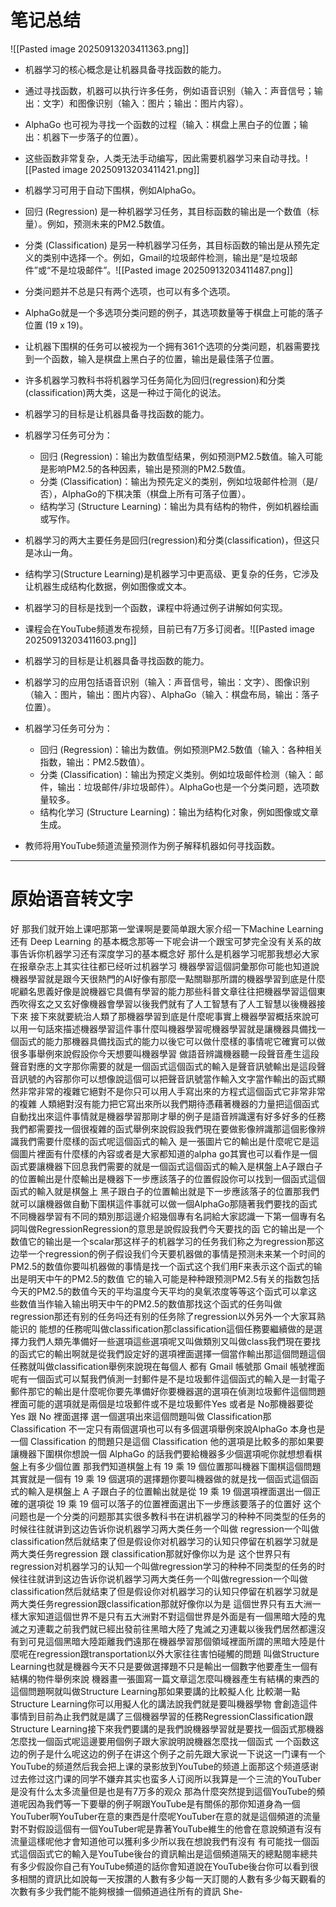 # 笔记总结

![[Pasted image 20250913203411363.png]]


- 机器学习的核心概念是让机器具备寻找函数的能力。
- 通过寻找函数，机器可以执行许多任务，例如语音识别（输入：声音信号；输出：文字）和图像识别（输入：图片；输出：图片内容）。
- AlphaGo 也可视为寻找一个函数的过程（输入：棋盘上黑白子的位置；输出：机器下一步落子的位置）。
- 这些函数非常复杂，人类无法手动编写，因此需要机器学习来自动寻找。![[Pasted image 20250913203411421.png]]

- 机器学习可用于自动下围棋，例如AlphaGo。
- 回归 (Regression) 是一种机器学习任务，其目标函数的输出是一个数值（标量）。例如，预测未来的PM2.5数值。
- 分类 (Classification) 是另一种机器学习任务，其目标函数的输出是从预先定义的类别中选择一个。例如，Gmail的垃圾邮件检测，输出是“是垃圾邮件”或“不是垃圾邮件”。![[Pasted image 20250913203411487.png]]

- 分类问题并不总是只有两个选项，也可以有多个选项。
- AlphaGo就是一个多选项分类问题的例子，其选项数量等于棋盘上可能的落子位置 (19 x 19)。
- 让机器下围棋的任务可以被视为一个拥有361个选项的分类问题，机器需要找到一个函数，输入是棋盘上黑白子的位置，输出是最佳落子位置。
-  许多机器学习教科书将机器学习任务简化为回归(regression)和分类(classification)两大类，这是一种过于简化的说法。




- 机器学习的目标是让机器具备寻找函数的能力。
- 机器学习任务可分为：
    - 回归 (Regression)：输出为数值型结果，例如预测PM2.5数值。输入可能是影响PM2.5的各种因素，输出是预测的PM2.5数值。
    - 分类 (Classification)：输出为预先定义的类别，例如垃圾邮件检测（是/否），AlphaGo的下棋决策（棋盘上所有可落子位置）。
    - 结构学习 (Structure Learning)：输出为具有结构的物件，例如机器绘画或写作。

- 机器学习的两大主要任务是回归(regression)和分类(classification)，但这只是冰山一角。
- 结构学习(Structure Learning)是机器学习中更高级、更复杂的任务，它涉及让机器生成结构化数据，例如图像或文本。
- 机器学习的目标是找到一个函数，课程中将通过例子讲解如何实现。
- 课程会在YouTube频道发布视频，目前已有7万多订阅者。![[Pasted image 20250913203411603.png]]

- 机器学习的目标是让机器具备寻找函数的能力。
- 机器学习的应用包括语音识别（输入：声音信号，输出：文字）、图像识别（输入：图片，输出：图片内容）、AlphaGo（输入：棋盘布局，输出：落子位置）。
- 机器学习任务可分为：
    - 回归 (Regression)：输出为数值。例如预测PM2.5数值（输入：各种相关指数，输出：PM2.5数值）。
    - 分类 (Classification)：输出为预定义类别。例如垃圾邮件检测（输入：邮件，输出：垃圾邮件/非垃圾邮件）。AlphaGo也是一个分类问题，选项数量较多。
    - 结构化学习 (Structure Learning)：输出为结构化对象，例如图像或文章生成。
- 教师将用YouTube频道流量预测作为例子解释机器如何寻找函数。

---

# 原始语音转文字

好 那我们就开始上课吧那第一堂课啊是要简单跟大家介绍一下Machine Learning 还有 Deep Learning 的基本概念那等一下呢会讲一个跟宝可梦完全没有关系的故事告诉你机器学习还有深度学习的基本概念好 那什么是机器学习呢那我想必大家在报章杂志上其实往往都已经听过机器学习 機器學習這個詞彙那你可能也知道說機器學習就是跟今天很熱門的AI好像有那麼一點關聯那所謂的機器學習到底是什麼呢顧名思義好像是說機器它具備有學習的能力那些科普文章往往把機器學習這個東西吹得玄之又玄好像機器會學習以後我們就有了人工智慧有了人工智慧以後機器接下來 接下來就要統治人類了那機器學習到底是什麼呢事實上機器學習概括來說可以用一句話來描述機器學習這件事什麼叫機器學習呢機器學習就是讓機器具備找一個函式的能力那機器具備找函式的能力以後它可以做什麼樣的事情呢它確實可以做很多事舉例來說假設你今天想要叫機器學習 做語音辨識機器聽一段聲音產生這段聲音對應的文字那你需要的就是一個函式這個函式的輸入是聲音訊號輸出是這段聲音訊號的內容那你可以想像說這個可以把聲音訊號當作輸入文字當作輸出的函式顯然非常非常的複雜它絕對不是你只可以用人手寫出來的方程式這個函式它非常非常的複雜 人類絕對沒有能力把它寫出來所以我們期待憑藉著機器的力量把這個函式自動找出來這件事情就是機器學習那剛才舉的例子是語音辨識還有好多好多的任務我們都需要找一個很複雜的函式舉例來說假設我們現在要做影像辨識那這個影像辨識我們需要什麼樣的函式呢這個函式的輸入 是一張圖片它的輸出是什麼呢它是這個圖片裡面有什麼樣的內容或者是大家都知道的alpha go其實也可以看作是一個函式要讓機器下回息我們需要的就是一個函式這個函式的輸入是棋盤上A子跟白子的位置輸出是什麼輸出是機器下一步應該落子的位置假設你可以找到一個函式這個函式的輸入就是棋盤上 黑子跟白子的位置輸出就是下一步應該落子的位置那我們就可以讓機器做自動下圍棋這件事就可以做一個AlphaGo那隨著我們要找的函式不同機器學習有不同的類別那這邊介紹幾個專有名詞給大家認識一下第一個專有名詞叫做RegressionRegression的意思是說假設我們今天要找的函 它的输出是一个数值它的输出是一个scalar那这样子的机器学习的任务我们称之为regression那这边举一个regression的例子假设我们今天要机器做的事情是预测未来某一个时间的PM2.5的数值你要叫机器做的事情是找一个函式这个我们用F来表示这个函式的输出是明天中午的PM2.5的数值 它的输入可能是种种跟预测PM2.5有关的指数包括今天的PM2.5的数值今天的平均温度今天平均的臭氧浓度等等这个函式可以拿这些数值当作输入输出明天中午的PM2.5的数值那找这个函式的任务叫做regression那还有别的任务吗还有别的任务除了regression以外另外一个大家耳熟能识的 能想的任務呢叫做classification那classification這個任務要繼續做的是選擇力我們人類先準備好一些選項這些選項呢又叫做類別又叫做class我們現在要找的函式它的輸出啊就是從我們設定好的選項裡面選擇一個當作輸出那這個問題這個任務就叫做classification舉例來說現在每個人 都有 Gmail 帳號那 Gmail 帳號裡面呢有一個函式可以幫我們偵測一封郵件是不是垃圾郵件這個函式的輸入是一封電子郵件那它的輸出是什麼呢你要先準備好你要機器選的選項在偵測垃圾郵件這個問題裡面可能的選項就是兩個是垃圾郵件或不是垃圾郵件Yes 或者是 No那機器要從 Yes 跟 No 裡面選擇 選一個選項出來這個問題叫做 Classification那 Classification 不一定只有兩個選項也可以有多個選項舉例來說AlphaGo 本身也是一個 Classification 的問題只是這個 Classification 他的選項是比較多的那如果要讓機器下圍棋你想說一個 AlphaGo 的話我們要給機器多少個選項呢你就想想看棋盤上有多少個位置 那我們知道棋盤上有 19 乘 19 個位置那叫機器下圍棋這個問題其實就是一個有 19 乘 19 個選項的選擇題你要叫機器做的就是找一個函式這個函式的輸入是棋盤上 A 子跟白子的位置輸出就是從 19 乘 19 個選項裡面選出一個正確的選項從 19 乘 19 個可以落子的位置裡面選出下一步應該要落子的位置好 这个问题也是一个分类的问题那其实很多教科书在讲机器学习的种种不同类型的任务的时候往往就讲到这边告诉你说机器学习两大类任务一个叫做 regression一个叫做 classification然后就结束了但是假设你对机器学习的认知只停留在机器学习就是两大类任务regression 跟 classification那就好像你以为是 这个世界只有regression对机器学习的认知一个叫做regression学习的种种不同类型的任务的时候往往就讲到这边告诉你说机器学习两大类任务一个叫做regression一个叫做classification然后就结束了但是假设你对机器学习的认知只停留在机器学习就是两大类任务regression跟classification那就好像你以为是 這個世界只有五大洲一樣大家知道這個世界不是只有五大洲對不對這個世界是外面是有一個黑暗大陸的鬼滅之刃連載之前我們就已經出發前往黑暗大陸了鬼滅之刃連載以後我們居然都還沒有到可見這個黑暗大陸距離我們遠那在機器學習那個領域裡面所謂的黑暗大陸是什麼呢在regression跟transportation以外大家往往害怕碰觸的問題 叫做Structure Learning也就是機器今天不只是要做選擇題不只是輸出一個數字他要產生一個有結構的物件舉例來說 機器畫一張圖寫一篇文章這怎麼叫機器產生有結構的東西的這個問題啊就叫做Structure Learning那如果要講的比較擬人化 比較潮一點Structure Learning你可以用擬人化的講法說我們就是要叫機器學物 會創造這件事情到目前為止我們就是講了三個機器學習的任務RegressionClassification跟Structure Learning接下來我們要講的是我們說機器學習就是要找一個函式那機器怎麼找一個函式呢這邊要用個例子跟大家說明說機器怎麼找一個函式 一个函数这边的例子是什么呢这边的例子在讲这个例子之前先跟大家说一下说这一门课有一个YouTube的频道然后我会把上课的录影放到YouTube的频道上面那这个频道感谢过去修过这门课的同学不嫌弃其实也蛮多人订阅所以我算是一个三流的YouTuber是没有什么太多流量但是也是有7万多的观众 那為什麼突然提到這個YouTube的頻道呢因為我們等一下要舉的例子啊跟YouTube是有關係的那你知道身為一個YouTuber啊YouTuber在意的東西是什麼呢YouTuber在意的就是這個頻道的流量對不對假設這個有一個YouTuber呢是靠著YouTube維生的他會在意說頻道有沒有流量這樣呢他才會知道他可以獲利多少所以我在想說我們有沒有 有可能找一個函式這個函式它的輸入是YouTube後台的資訊輸出是這個頻道隔天的總點閱率總共有多少假設你自己有YouTube頻道的話你會知道說在YouTube後台你可以看到很多相關的資訊比如說每一天按讚的人數有多少每一天訂閱的人數有多少每天觀看的次數有多少我們能不能夠根據一個頻道過往所有的資訊 She-